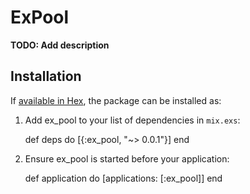 # ExPool

**TODO: Add description**

## Installation

If [available in Hex](https://hex.pm/docs/publish), the package can be installed as:

  1. Add ex_pool to your list of dependencies in `mix.exs`:

        def deps do
          [{:ex_pool, "~> 0.0.1"}]
        end

  2. Ensure ex_pool is started before your application:

        def application do
          [applications: [:ex_pool]]
        end
